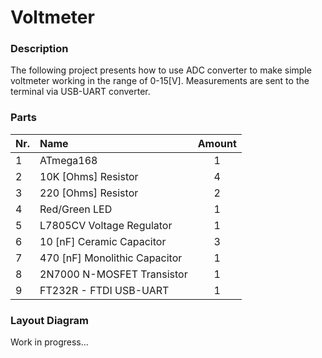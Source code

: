 # Voltmeter


### Description

The following project presents how to use ADC converter to make simple
voltmeter working in the range of 0-15[V]. Measurements are sent to the
terminal via USB-UART converter.


### Parts

| Nr.  |              Name             |  Amount  |
|:-----|:------------------------------|:--------:|
| 1    | ATmega168                     |    1     |
| 2    | 10K [Ohms] Resistor           |    4     |
| 3    | 220 [Ohms] Resistor           |    2     |
| 4    | Red/Green LED                 |    1     |
| 5    | L7805CV Voltage Regulator     |    1     |
| 6    | 10 [nF] Ceramic Capacitor     |    3     |
| 7    | 470 [nF] Monolithic Capacitor |    1     |
| 8    | 2N7000 N-MOSFET Transistor    |    1     |
| 9    | FT232R - FTDI USB-UART        |    1     |


### Layout Diagram

Work in progress...
